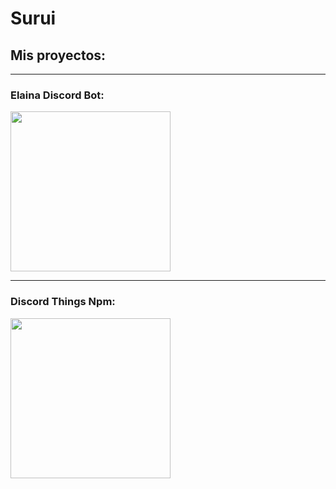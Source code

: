# Surui

## Mis proyectos: 

<hr>

### Elaina Discord Bot:
<p>
<a src="https://discord.com/oauth2/authorize?client_id=720509373020897331&scope=bot&permissions=1547693527"><img src="https://cdn.discordapp.com/attachments/827777231803645972/846260286989008957/elaina.png" width="256" height="256"></a>
</p>

<hr>

### Discord Things Npm:
<p>
<a href="https://www.npmjs.com/package/dthings-api"><img src="https://cdn.discordapp.com/attachments/814920811190288477/846196959786172487/dthingsblob_4K.png" width="256" height="256"/></a>
